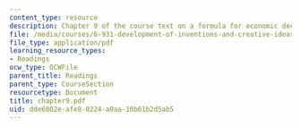 ```yaml
---
content_type: resource
description: Chapter 9 of the course text on a formula for economic decline.
file: /media/courses/6-931-development-of-inventions-and-creative-ideas-spring-2008/dde6802eafe80224a0aa10b61b2d5ab5_chapter9.pdf
file_type: application/pdf
learning_resource_types:
- Readings
ocw_type: OCWFile
parent_title: Readings
parent_type: CourseSection
resourcetype: Document
title: chapter9.pdf
uid: dde6802e-afe8-0224-a0aa-10b61b2d5ab5
---
```

